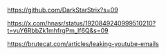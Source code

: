 https://github.com/DarkStarStrix?s=09

https://x.com/hnasr/status/1920849240999510210?t=vuY6RbbZk1mhfrgPm_lf6Q&s=09

https://brutecat.com/articles/leaking-youtube-emails